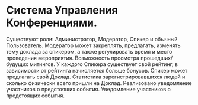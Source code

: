 # Система Управления Конференциями.
Существуют роли: Администратор, Модератор, Спикер и обычный Пользователь.
Модератор может закреплять, предлагать, изменять тему доклада за спикером,
а также регулировать время и место проведения мероприятия.
Возможность просмотра прошедших/будущих митингов.
У каждого Спикера существует свой рейтинг, в зависимости от рейтинга начисляется больше бонусов.
Спикер может предлагать свой Доклад.
Статистика зарегистрировавшихся людей и сколько физически всего пришли на Доклад.
Реализовано уведомление участников о предстоящих события.
Уведомление участников о предстоящих события.

